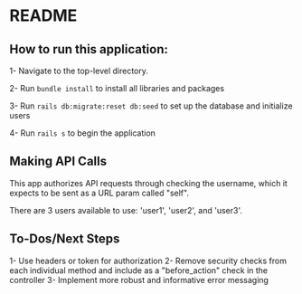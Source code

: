 # README

## How to run this application: 

1- Navigate to the top-level directory. 

2- Run `bundle install` to install all libraries and packages 

3- Run `rails db:migrate:reset db:seed` to set up the database and initialize users

4- Run `rails s` to begin the application 

## Making API Calls 

This app authorizes API requests through checking the username, which it expects to be sent as a URL param called "self". 

There are 3 users available to use: 'user1', 'user2', and 'user3'. 

## To-Dos/Next Steps 

1- Use headers or token for authorization 
2- Remove security checks from each individual method and include as a "before_action" check in the controller 
3- Implement more robust and informative error messaging 
